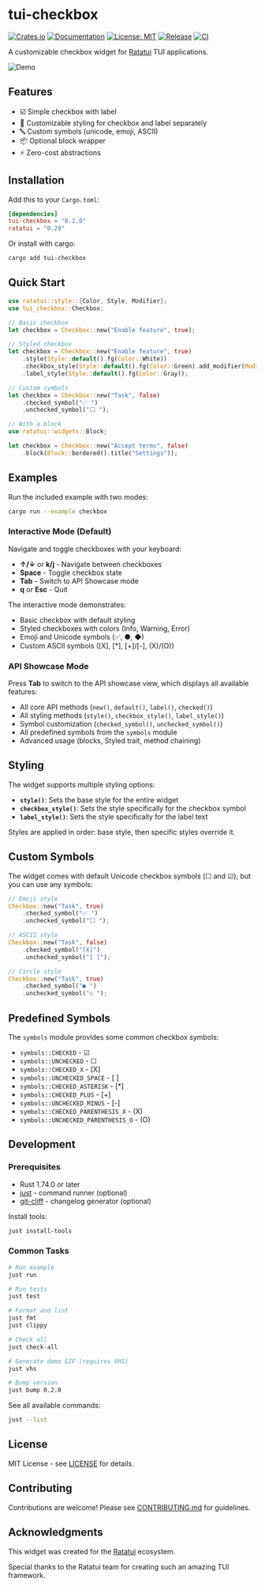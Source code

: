 # tui-checkbox

[![Crates.io](https://img.shields.io/crates/v/tui-checkbox)](https://crates.io/crates/tui-checkbox)
[![Documentation](https://docs.rs/tui-checkbox/badge.svg)](https://docs.rs/tui-checkbox)
[![License: MIT](https://img.shields.io/badge/License-MIT-yellow.svg)](https://opensource.org/licenses/MIT)
[![Release](https://github.com/sorinirimies/tui-checkbox/actions/workflows/release.yml/badge.svg)](https://github.com/sorinirimies/tui-checkbox/actions/workflows/release.yml)
[![CI](https://github.com/sorinirimies/tui-checkbox/actions/workflows/ci.yml/badge.svg)](https://github.com/sorinirimies/tui-checkbox/actions/workflows/ci.yml)

A customizable checkbox widget for [Ratatui](https://github.com/ratatui/ratatui) TUI applications.

![Demo](examples/checkbox.gif)

## Features

- ☑️ Simple checkbox with label
- 🎨 Customizable styling for checkbox and label separately
- 🔤 Custom symbols (unicode, emoji, ASCII)
- 📦 Optional block wrapper
- ⚡ Zero-cost abstractions

## Installation

Add this to your `Cargo.toml`:

```toml
[dependencies]
tui-checkbox = "0.2.0"
ratatui = "0.29"
```

Or install with cargo:

```bash
cargo add tui-checkbox
```

## Quick Start

```rust
use ratatui::style::{Color, Style, Modifier};
use tui_checkbox::Checkbox;

// Basic checkbox
let checkbox = Checkbox::new("Enable feature", true);

// Styled checkbox
let checkbox = Checkbox::new("Enable feature", true)
    .style(Style::default().fg(Color::White))
    .checkbox_style(Style::default().fg(Color::Green).add_modifier(Modifier::BOLD))
    .label_style(Style::default().fg(Color::Gray));

// Custom symbols
let checkbox = Checkbox::new("Task", false)
    .checked_symbol("✅ ")
    .unchecked_symbol("⬜ ");

// With a block
use ratatui::widgets::Block;

let checkbox = Checkbox::new("Accept terms", false)
    .block(Block::bordered().title("Settings"));
```

## Examples

Run the included example with two modes:

```bash
cargo run --example checkbox
```

### Interactive Mode (Default)

Navigate and toggle checkboxes with your keyboard:
- **↑/↓** or **k/j** - Navigate between checkboxes
- **Space** - Toggle checkbox state
- **Tab** - Switch to API Showcase mode
- **q** or **Esc** - Quit

The interactive mode demonstrates:
- Basic checkbox with default styling
- Styled checkboxes with colors (Info, Warning, Error)
- Emoji and Unicode symbols (✅, ●, ◆)
- Custom ASCII symbols ([X], [*], [+]/[-], (X)/(O))

### API Showcase Mode

Press **Tab** to switch to the API showcase view, which displays all available features:
- All core API methods (`new()`, `default()`, `label()`, `checked()`)
- All styling methods (`style()`, `checkbox_style()`, `label_style()`)
- Symbol customization (`checked_symbol()`, `unchecked_symbol()`)
- All predefined symbols from the `symbols` module
- Advanced usage (blocks, Styled trait, method chaining)

## Styling

The widget supports multiple styling options:

- **`style()`**: Sets the base style for the entire widget
- **`checkbox_style()`**: Sets the style specifically for the checkbox symbol
- **`label_style()`**: Sets the style specifically for the label text

Styles are applied in order: base style, then specific styles override it.

## Custom Symbols

The widget comes with default Unicode checkbox symbols (☐ and ☑), but you can use any symbols:

```rust
// Emoji style
Checkbox::new("Task", true)
    .checked_symbol("✅ ")
    .unchecked_symbol("⬜ ");

// ASCII style
Checkbox::new("Task", false)
    .checked_symbol("[X]")
    .unchecked_symbol("[ ]");

// Circle style
Checkbox::new("Task", true)
    .checked_symbol("● ")
    .unchecked_symbol("○ ");
```

## Predefined Symbols

The `symbols` module provides some common checkbox symbols:

- `symbols::CHECKED` - ☑
- `symbols::UNCHECKED` - ☐
- `symbols::CHECKED_X` - [X]
- `symbols::UNCHECKED_SPACE` - [ ]
- `symbols::CHECKED_ASTERISK` - [*]
- `symbols::CHECKED_PLUS` - [+]
- `symbols::UNCHECKED_MINUS` - [-]
- `symbols::CHECKED_PARENTHESIS_X` - (X)
- `symbols::UNCHECKED_PARENTHESIS_O` - (O)

## Development

### Prerequisites

- Rust 1.74.0 or later
- [just](https://github.com/casey/just) - command runner (optional)
- [git-cliff](https://github.com/orhun/git-cliff) - changelog generator (optional)

Install tools:

```bash
just install-tools
```

### Common Tasks

```bash
# Run example
just run

# Run tests
just test

# Format and lint
just fmt
just clippy

# Check all
just check-all

# Generate demo GIF (requires VHS)
just vhs

# Bump version
just bump 0.2.0
```

See all available commands:

```bash
just --list
```

## License

MIT License - see [LICENSE](LICENSE) for details.

## Contributing

Contributions are welcome! Please see [CONTRIBUTING.md](CONTRIBUTING.md) for guidelines.

## Acknowledgments

This widget was created for the [Ratatui](https://github.com/ratatui/ratatui) ecosystem.

Special thanks to the Ratatui team for creating such an amazing TUI framework.
